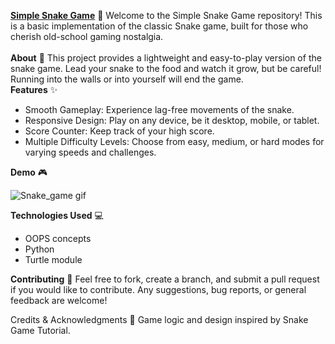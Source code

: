 <u> **Simple Snake Game**</u> 🐍
Welcome to the Simple Snake Game repository! This is a basic implementation of the classic Snake game, built for those who cherish old-school gaming nostalgia. <br>
<br>
**About** 📖
This project provides a lightweight and easy-to-play version of the snake game. Lead your snake to the food and watch it grow, but be careful! Running into the walls or into yourself will end the game.
<br>
**Features** ✨
- Smooth Gameplay: Experience lag-free movements of the snake.
- Responsive Design: Play on any device, be it desktop, mobile, or tablet.
- Score Counter: Keep track of your high score.
- Multiple Difficulty Levels: Choose from easy, medium, or hard modes for varying speeds and challenges.<br>

**Demo** 🎮

![Snake_game gif](https://github.com/junaidhas/Snake_game/assets/97498014/e02ac74c-033f-47f6-bb1e-ea2c5f896890)



**Technologies Used** 💻
- OOPS concepts
- Python
- Turtle module
  
**Contributing** 🤝
Feel free to fork, create a branch, and submit a pull request if you would like to contribute. Any suggestions, bug reports, or general feedback are welcome!

Credits & Acknowledgments 🌟
Game logic and design inspired by Snake Game Tutorial.

